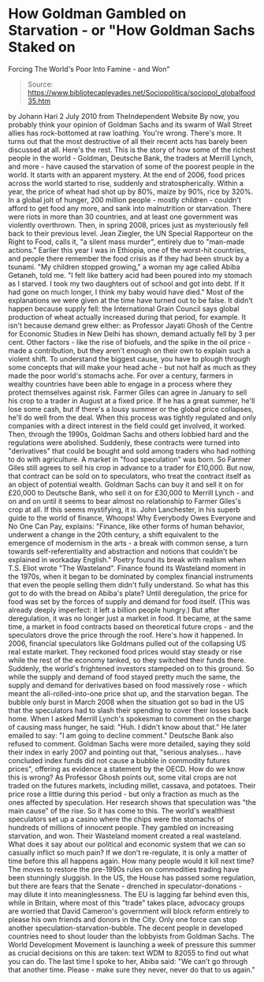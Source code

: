 # How Goldman Gambled on Starvation - or "How Goldman Sachs Staked on 
Forcing The World's Poor Into Famine - and Won"

> Source: https://www.bibliotecapleyades.net/Sociopolitica/sociopol_globalfood35.htm

by
Johann Hari
2 July 2010
from
TheIndependent Website
By now, you probably think your opinion of Goldman Sachs and its swarm of
Wall Street allies has rock-bottomed at raw loathing.
You're wrong. There's more. It turns out that
the most destructive of all their recent acts has barely been discussed at
all. Here's the rest.
This is the story of how some of the richest
people in the world - Goldman, Deutsche Bank, the traders at Merrill Lynch,
and more - have caused the starvation of some of the poorest people in
the world.
It starts with an apparent mystery.
At the end of 2006, food prices across the world
started to rise, suddenly and stratospherically.
Within a year, the price of wheat had shot up by
80%, maize by 90%, rice by 320%. In a global jolt of hunger, 200 million
people - mostly children - couldn't afford to get food any more, and sank
into malnutrition or starvation. There were riots in more than 30 countries,
and at least one government was violently overthrown.
Then, in spring 2008, prices just as
mysteriously fell back to their previous level.
Jean Ziegler, the UN Special Rapporteur
on the
Right to Food, calls it,
"a silent mass murder", entirely due to
"man-made actions."
Earlier this year I was in Ethiopia, one of the
worst-hit countries, and people there remember the food crisis as if they
had been struck by a tsunami.
"My children stopped growing," a woman my
age called Abiba Getaneh, told me. "I felt like battery acid had
been poured into my stomach as I starved. I took my two daughters out of
school and got into debt. If it had gone on much longer, I think my baby
would have died."
Most of the explanations we were given at the
time have turned out to be false.
It didn't happen because supply fell: the
International Grain Council says global production of wheat actually
increased during that period, for example. It isn't because demand grew
either: as Professor Jayati Ghosh of the Centre for Economic Studies
in New Delhi has shown, demand actually fell by 3 per cent. Other factors -
like the rise of biofuels, and the spike in the oil price - made a
contribution, but they aren't enough on their own to explain such a violent
shift.
To understand the biggest cause, you have to plough through some concepts
that will make your head ache - but not half as much as they made the poor
world's stomachs ache.
For over a century, farmers in wealthy countries have been able to engage in
a process where they protect themselves against risk. Farmer Giles can agree
in January to sell his crop to a trader in August at a fixed price. If he
has a great summer, he'll lose some cash, but if there's a lousy summer or
the global price collapses, he'll do well from the deal.
When this process was tightly regulated and only
companies with a direct interest in the field could get involved, it worked.
Then, through the 1990s, Goldman Sachs and others lobbied hard and the
regulations were abolished. Suddenly, these contracts were turned into
"derivatives" that could be bought and sold among traders who had nothing to
do with agriculture.
A market in "food speculation" was born.
So Farmer Giles still agrees to sell his crop in advance to a trader for
£10,000. But now, that contract can be sold on to speculators, who treat the
contract itself as an object of potential wealth. Goldman Sachs can buy it
and sell it on for £20,000 to Deutsche Bank, who sell it on for £30,000 to
Merrill Lynch - and on and on until it seems to bear almost no relationship
to Farmer Giles's crop at all.
If this seems mystifying, it is.
John Lanchester, in his superb guide to
the world of finance,
Whoops! Why Everybody Owes Everyone and No One Can Pay,
explains:
"Finance, like other forms of human
behavior, underwent a change in the 20th century, a shift equivalent to
the emergence of modernism in the arts - a break with common sense, a
turn towards self-referentiality and abstraction and notions that
couldn't be explained in workaday English."
Poetry found its break with realism when T.S.
Eliot wrote "The
Wasteland".
Finance found its Wasteland moment in the 1970s,
when it began to be dominated by complex financial instruments that even the
people selling them didn't fully understand.
So what has this got to do with the bread on Abiba's plate?
Until deregulation, the price for food was set
by the forces of supply and demand for food itself. (This was already deeply
imperfect: it left a billion people hungry.) But after deregulation,
it was no longer just a market in food. It became, at the same time, a
market in food contracts based on theoretical future crops - and the
speculators drove the price through the roof.
Here's how it happened.
In 2006, financial speculators like Goldmans
pulled out of the collapsing US real estate market. They reckoned food
prices would stay steady or rise while the rest of the economy tanked, so
they switched their funds there. Suddenly, the world's frightened investors
stampeded on to this ground.
So while the supply and demand of food stayed pretty much the same, the
supply and demand for derivatives based on food massively rose - which meant
the all-rolled-into-one price shot up, and the starvation began. The bubble
only burst in March 2008 when the situation got so bad in the US that the
speculators had to slash their spending to cover their losses back home.
When I asked Merrill Lynch's spokesman to comment on the charge of causing
mass hunger, he said:
"Huh. I didn't know about that."
He later emailed to say:
"I am going to decline comment."
Deutsche Bank also refused to comment.
Goldman Sachs were more detailed, saying they
sold their index in early 2007 and pointing out that,
"serious analyses... have concluded index
funds did not cause a bubble in commodity futures prices", offering as
evidence a statement by the OECD.
How do we know this is wrong?
As Professor Ghosh points out, some vital crops
are not traded on the futures markets, including millet, cassava, and
potatoes. Their price rose a little during this period - but only a fraction
as much as the ones affected by speculation. Her research shows that
speculation was "the main cause" of the rise.
So it has come to this. The world's wealthiest speculators set up a casino
where the chips were the stomachs of hundreds of millions of innocent
people. They gambled on increasing starvation, and won. Their Wasteland
moment created a real wasteland.
What does it say about our political and
economic system that we can so casually inflict so much pain?
If we don't re-regulate, it is only a matter of time before this all happens
again. How many people would it kill next time? The moves to restore the
pre-1990s rules on commodities trading have been stunningly sluggish. In the
US, the House has passed some regulation, but there are fears that the
Senate - drenched in speculator-donations - may dilute it into
meaninglessness.
The EU is lagging far behind even this, while in
Britain, where most of this "trade" takes place, advocacy groups are worried
that David Cameron's government will block reform entirely to please his own
friends and donors in the City.
Only one force can stop another speculation-starvation-bubble. The decent
people in developed countries need to shout louder than the lobbyists from
Goldman Sachs. The World Development Movement is launching a week of
pressure this summer as crucial decisions on this are taken: text WDM to
82055 to find out what you can do.
The last time I spoke to her, Abiba said:
"We can't go through that another time.
Please - make sure they never, never do that to us again."

